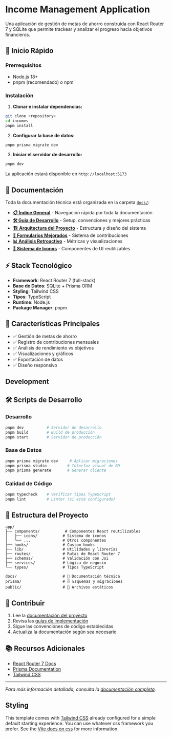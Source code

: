 # Income Management Application

Una aplicación de gestión de metas de ahorro construida con React Router 7 y SQLite que permite trackear y analizar el progreso hacia objetivos financieros.

## 🚀 Inicio Rápido

### Prerrequisitos

- Node.js 18+
- pnpm (recomendado) o npm

### Instalación

1. **Clonar e instalar dependencias:**

```sh
git clone <repository>
cd incomes
pnpm install
```

2. **Configurar la base de datos:**

```sh
pnpm prisma migrate dev
```

3. **Iniciar el servidor de desarrollo:**

```sh
pnpm dev
```

La aplicación estará disponible en `http://localhost:5173`

## 📖 Documentación

Toda la documentación técnica está organizada en la carpeta [`docs/`](./docs/):

- **[📋 Índice General](./docs/INDEX.md)** - Navegación rápida por toda la documentación
- **[🛠️ Guía de Desarrollo](./docs/DEVELOPMENT.md)** - Setup, convenciones y mejores prácticas
- **[🏗️ Arquitectura del Proyecto](./docs/PROJECT.md)** - Estructura y diseño del sistema
- **[📝 Formularios Mejorados](./docs/CONTRIBUTION_FORM_IMPROVEMENTS.md)** - Sistema de contribuciones
- **[📊 Análisis Retroactivo](./docs/RETROACTIVE_ANALYSIS.md)** - Métricas y visualizaciones
- **[🎨 Sistema de Iconos](./docs/ICON_SYSTEM.md)** - Componentes de UI reutilizables

## ⚡ Stack Tecnológico

- **Framework**: React Router 7 (full-stack)
- **Base de Datos**: SQLite + Prisma ORM
- **Styling**: Tailwind CSS
- **Tipos**: TypeScript
- **Runtime**: Node.js
- **Package Manager**: pnpm

## 🎯 Características Principales

- ✅ Gestión de metas de ahorro
- ✅ Registro de contribuciones mensuales
- ✅ Análisis de rendimiento vs objetivos
- ✅ Visualizaciones y gráficos
- ✅ Exportación de datos
- ✅ Diseño responsivo

## Development

## 🛠️ Scripts de Desarrollo

### Desarrollo

```sh
pnpm dev          # Servidor de desarrollo
pnpm build        # Build de producción
pnpm start        # Servidor de producción
```

### Base de Datos

```sh
pnpm prisma migrate dev     # Aplicar migraciones
pnpm prisma studio         # Interfaz visual de BD
pnpm prisma generate       # Generar cliente
```

### Calidad de Código

```sh
pnpm typecheck    # Verificar tipos TypeScript
pnpm lint         # Linter (si está configurado)
```

## 📁 Estructura del Proyecto

```
app/
├── components/           # Componentes React reutilizables
│   ├── icons/           # Sistema de iconos
│   └── ...              # Otros componentes
├── hooks/               # Custom hooks
├── lib/                 # Utilidades y librerías
├── routes/              # Rutas de React Router 7
├── schemas/             # Validación con Joi
├── services/            # Lógica de negocio
└── types/               # Tipos TypeScript

docs/                    # 📖 Documentación técnica
prisma/                  # 🗄️ Esquemas y migraciones
public/                  # 📁 Archivos estáticos
```

## 🤝 Contribuir

1. Lee la [documentación del proyecto](./docs/PROJECT.md)
2. Revisa las [guías de implementación](./docs/INDEX.md)
3. Sigue las convenciones de código establecidas
4. Actualiza la documentación según sea necesario

## 📚 Recursos Adicionales

- [React Router 7 Docs](https://reactrouter.com/docs)
- [Prisma Documentation](https://www.prisma.io/docs)
- [Tailwind CSS](https://tailwindcss.com/docs)

---

_Para más información detallada, consulta la [documentación completa](./docs/README.md)._

## Styling

This template comes with [Tailwind CSS](https://tailwindcss.com/) already configured for a simple default starting experience. You can use whatever css framework you prefer. See the [Vite docs on css](https://vitejs.dev/guide/features.html#css) for more information.
